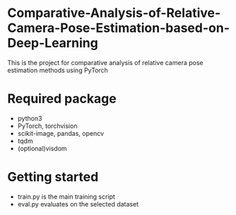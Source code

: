 # Comparative-Analysis-of-Relative-Camera-Pose-Estimation-based-on-Deep-Learning
This is the project for comparative analysis of relative camera pose estimation methods using PyTorch

# Required package
- python3
- PyTorch, torchvision
- scikit-image, pandas, opencv
- tqdm
- (optional)visdom

# Getting started
  - train.py is the main training script
  - eval.py evaluates on the selected dataset
